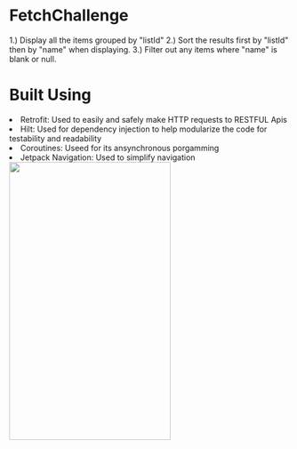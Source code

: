 # FetchChallenge

1.) Display all the items grouped by "listId"
2.) Sort the results first by "listId" then by "name" when displaying.
3.) Filter out any items where "name" is blank or null.

<h1>Built Using</h1>
<li>Retrofit: Used to easily and safely make HTTP requests to RESTFUL Apis </li>
<li>Hilt: Used for dependency injection to help modularize the code for testability and readability</li>
<li>Coroutines: Useed for its ansynchronous porgamming</li>
<li>Jetpack Navigation: Used to simplify navigation</li>


  <img src="https://github.com/user-attachments/assets/7916058e-8e37-492a-beb3-2c82a5ed7c54" width="290" height="500" />

